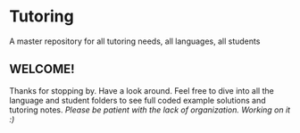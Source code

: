 # Tutoring
A master repository for all tutoring needs, all languages, all students

## WELCOME! 
Thanks for stopping by. Have a look around. Feel free to dive into all the language and student folders to see full coded example solutions and tutoring notes.
_Please be patient with the lack of organization. Working on it :)_
